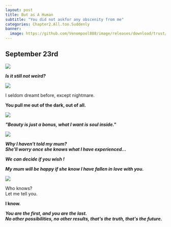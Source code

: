 ```yaml
---
layout: post
title: But as A Human
subtitle: "You did not askfor any obscenity from me"
categories: Chapter2.All.too.Suddenly
banner: 
  image: https://github.com/Venompool888/image/releases/download/trust/1697200339984.jpeg
---
```

  
## September 23rd
![](https://github.com/Venompool888/image/releases/download/trust/Screenshot_20231014_234122.jpg)  
  
***Is it still not weird?***  

![](https://github.com/Venompool888/image/releases/download/trust/Screenshot_20231014_234441.jpg)  
  
I seldom dreamt before, except nightmare.  
  
**You pull me out of the dark, out of all.**  
  
![](https://github.com/Venompool888/image/releases/download/trust/Screenshot_20231014_234858.jpg)  
  
***"Beauty is just a bonus, what I want is soul inside."***  
  
![](https://github.com/Venompool888/image/releases/download/trust/Screenshot_20231014_235551.jpg)  
  
***Why I haven't told my mum?***  
***She'll worry once she knows what I have experienced...***  
  
***We can decide if you wish !***  

***My mum will be happy if she know I have fallen in love with you.***  
  
![](https://github.com/Venompool888/image/releases/download/trust/Screenshot_20231015_000410.jpg)  
  
Who knows?  
Let me tell you.  
  
**I know.**  
  
***You are the first, and you are the last.***  
***No other possibilities, no other results, that's the truth, that's the future.***  

